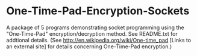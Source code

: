 # One-Time-Pad-Encryption-Sockets
A package of 5 programs demonstrating socket programming using the "One-Time-Pad" encryption/decryption method. See README.txt for addtional details. (See http://en.wikipedia.org/wiki/One-time_pad [Links to an external site] for details concerning One-Time-Pad encryption.)
